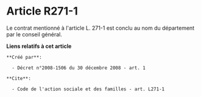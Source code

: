 # Article R271-1

Le contrat mentionné à l'article L. 271-1 est conclu au nom du département par le conseil général.

**Liens relatifs à cet article**

	**Créé par**:

	  - Décret n°2008-1506 du 30 décembre 2008 - art. 1

	**Cite**:

	  - Code de l'action sociale et des familles - art. L271-1
